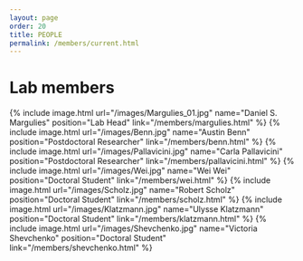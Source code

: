 ```yaml
---
layout: page
order: 20
title: PEOPLE
permalink: /members/current.html
---
```


# Lab members  

{% include image.html url="/images/Margulies_01.jpg" name="Daniel S. Margulies" position="Lab Head" link="/members/margulies.html" %} 
{% include image.html url="/images/Benn.jpg" name="Austin Benn" position="Postdoctoral Researcher" link="/members/benn.html" %} 
{% include image.html url="/images/Pallavicini.jpg" name="Carla Pallavicini" position="Postdoctoral Researcher" link="/members/pallavicini.html" %} 
{% include image.html url="/images/Wei.jpg" name="Wei Wei" position="Doctoral Student" link="/members/wei.html" %} 
{% include image.html url="/images/Scholz.jpg" name="Robert Scholz" position="Doctoral Student" link="/members/scholz.html" %} 
{% include image.html url="/images/Klatzmann.jpg" name="Ulysse Klatzmann" position="Doctoral Student" link="/members/klatzmann.html" %} 
{% include image.html url="/images/Shevchenko.jpg" name="Victoria Shevchenko" position="Doctoral Student" link="/members/shevchenko.html" %} 
<!-- {% include image.html url="/images/Alberti.jpg" name="Francesco Alberti" position="Doctoral Student" link="/members/alberti.html" %}  -->


